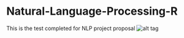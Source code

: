 # Natural-Language-Processing-R
This is the test completed for NLP project proposal
![alt tag](http://url/to/img.png)
